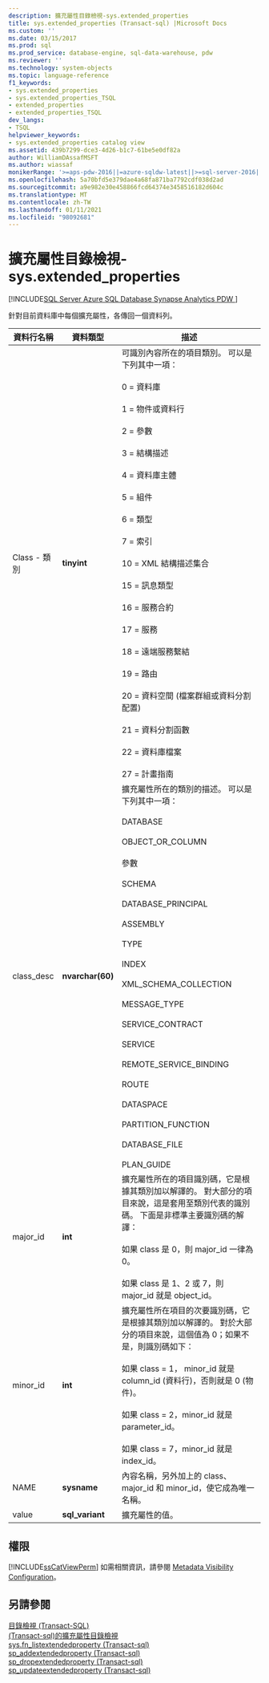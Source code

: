 ```yaml
---
description: 擴充屬性目錄檢視-sys.extended_properties
title: sys.extended_properties (Transact-sql) |Microsoft Docs
ms.custom: ''
ms.date: 03/15/2017
ms.prod: sql
ms.prod_service: database-engine, sql-data-warehouse, pdw
ms.reviewer: ''
ms.technology: system-objects
ms.topic: language-reference
f1_keywords:
- sys.extended_properties
- sys.extended_properties_TSQL
- extended_properties
- extended_properties_TSQL
dev_langs:
- TSQL
helpviewer_keywords:
- sys.extended_properties catalog view
ms.assetid: 439b7299-dce3-4d26-b1c7-61be5e0df82a
author: WilliamDAssafMSFT
ms.author: wiassaf
monikerRange: '>=aps-pdw-2016||=azure-sqldw-latest||>=sql-server-2016||>=sql-server-linux-2017||=azuresqldb-mi-current'
ms.openlocfilehash: 5a70bfd5e379dae4a68fa871ba7792cdf038d2ad
ms.sourcegitcommit: a9e982e30e458866fcd64374e3458516182d604c
ms.translationtype: MT
ms.contentlocale: zh-TW
ms.lasthandoff: 01/11/2021
ms.locfileid: "98092681"
---
```

# <a name="extended-properties-catalog-views---sysextended_properties"></a>擴充屬性目錄檢視-sys.extended_properties
[!INCLUDE[SQL Server Azure SQL Database Synapse Analytics PDW ](../../includes/applies-to-version/sql-asdb-asdbmi-asa-pdw.md)]

  針對目前資料庫中每個擴充屬性，各傳回一個資料列。  
  
|資料行名稱|資料類型|描述|  
|-----------------|---------------|-----------------|  
|Class - 類別|**tinyint**|可識別內容所在的項目類別。 可以是下列其中一項：<br /><br /> 0 = 資料庫<br /><br /> 1 = 物件或資料行<br /><br /> 2 = 參數<br /><br /> 3 = 結構描述<br /><br /> 4 = 資料庫主體<br /><br /> 5 = 組件<br /><br /> 6 = 類型<br /><br /> 7 = 索引<br /><br /> 10 = XML 結構描述集合<br /><br /> 15 = 訊息類型<br /><br /> 16 = 服務合約<br /><br /> 17 = 服務<br /><br /> 18 = 遠端服務繫結<br /><br /> 19 = 路由<br /><br /> 20 = 資料空間 (檔案群組或資料分割配置)<br /><br /> 21 = 資料分割函數<br /><br /> 22 = 資料庫檔案<br /><br /> 27 = 計畫指南|  
|class_desc|**nvarchar(60)**|擴充屬性所在的類別的描述。 可以是下列其中一項：<br /><br /> DATABASE<br /><br /> OBJECT_OR_COLUMN<br /><br /> 參數<br /><br /> SCHEMA<br /><br /> DATABASE_PRINCIPAL<br /><br /> ASSEMBLY<br /><br /> TYPE<br /><br /> INDEX<br /><br /> XML_SCHEMA_COLLECTION<br /><br /> MESSAGE_TYPE<br /><br /> SERVICE_CONTRACT<br /><br /> SERVICE<br /><br /> REMOTE_SERVICE_BINDING<br /><br /> ROUTE<br /><br /> DATASPACE<br /><br /> PARTITION_FUNCTION<br /><br /> DATABASE_FILE<br /><br /> PLAN_GUIDE|  
|major_id|**int**|擴充屬性所在的項目識別碼，它是根據其類別加以解譯的。 對大部分的項目來說，這是套用至類別代表的識別碼。 下面是非標準主要識別碼的解譯：<br /><br /> 如果 class 是 0，則 major_id 一律為 0。<br /><br /> 如果 class 是 1、2 或 7，則 major_id 就是 object_id。|  
|minor_id|**int**|擴充屬性所在項目的次要識別碼，它是根據其類別加以解譯的。 對於大部分的項目來說，這個值為 0；如果不是，則識別碼如下：<br /><br /> 如果 class = 1， minor_id 就是 column_id (資料行)，否則就是 0 (物件)。<br /><br /> 如果 class = 2，minor_id 就是 parameter_id。<br /><br /> 如果 class = 7，minor_id 就是 index_id。|  
|NAME|**sysname**|內容名稱，另外加上的 class、major_id 和 minor_id，使它成為唯一名稱。|  
|value|**sql_variant**|擴充屬性的值。|  
  
## <a name="permissions"></a>權限  
 [!INCLUDE[ssCatViewPerm](../../includes/sscatviewperm-md.md)] 如需相關資訊，請參閱 [Metadata Visibility Configuration](../../relational-databases/security/metadata-visibility-configuration.md)。  
  
## <a name="see-also"></a>另請參閱  
 [目錄檢視 &#40;Transact-SQL&#41;](../../relational-databases/system-catalog-views/catalog-views-transact-sql.md)   
 [&#40;Transact-sql&#41;的擴充屬性目錄檢視 ](./catalog-views-transact-sql.md)   
 [sys.fn_listextendedproperty &#40;Transact-sql&#41;](../../relational-databases/system-functions/sys-fn-listextendedproperty-transact-sql.md)   
 [sp_addextendedproperty &#40;Transact-sql&#41;](../../relational-databases/system-stored-procedures/sp-addextendedproperty-transact-sql.md)   
 [sp_dropextendedproperty &#40;Transact-sql&#41;](../../relational-databases/system-stored-procedures/sp-dropextendedproperty-transact-sql.md)   
 [sp_updateextendedproperty &#40;Transact-sql&#41;](../../relational-databases/system-stored-procedures/sp-updateextendedproperty-transact-sql.md)  
  
